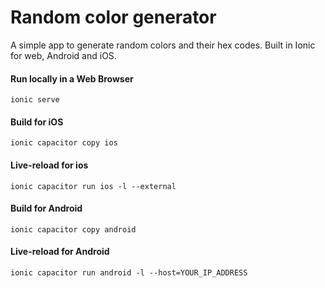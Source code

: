 # Random color generator

A simple app to generate random colors and their hex codes. Built in Ionic for web, Android and iOS.

#### Run locally in a Web Browser

`ionic serve`

#### Build for iOS

`ionic capacitor copy ios`

#### Live-reload for ios

`ionic capacitor run ios -l --external`

#### Build for Android

`ionic capacitor copy android`

#### Live-reload for Android

`ionic capacitor run android -l --host=YOUR_IP_ADDRESS`
